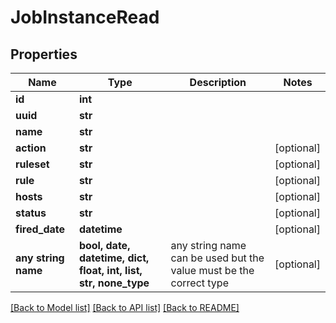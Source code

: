 # JobInstanceRead


## Properties
Name | Type | Description | Notes
------------ | ------------- | ------------- | -------------
**id** | **int** |  |
**uuid** | **str** |  |
**name** | **str** |  |
**action** | **str** |  | [optional]
**ruleset** | **str** |  | [optional]
**rule** | **str** |  | [optional]
**hosts** | **str** |  | [optional]
**status** | **str** |  | [optional]
**fired_date** | **datetime** |  | [optional]
**any string name** | **bool, date, datetime, dict, float, int, list, str, none_type** | any string name can be used but the value must be the correct type | [optional]

[[Back to Model list]](../README.md#documentation-for-models) [[Back to API list]](../README.md#documentation-for-api-endpoints) [[Back to README]](../README.md)
